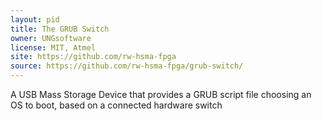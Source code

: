 ```yaml
---
layout: pid
title: The GRUB Switch
owner: UNGsoftware
license: MIT, Atmel
site: https://github.com/rw-hsma-fpga
source: https://github.com/rw-hsma-fpga/grub-switch/
---
```

A USB Mass Storage Device that provides a GRUB script file choosing an OS to
boot, based on a connected hardware switch
